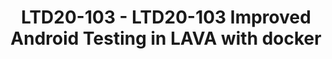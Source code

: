 ---
categories:
- ltd20
description: In this talk we will review the newly added LAVA feature to use docker
  containers for host-side operations (such as calling adb and fastboot). We will
  cover the issues with the previous approach of using lxc containers, advantages
  of this new approach, and a howto on using the new docker support.
image:
  featured: 'true'
  path: https://static.linaro.org/connect/ltd20/images/LTD20-103.png
session_id: LTD20-103
session_room: Linaro Tech Days Track 2
session_slot:
  end_time: 2020-03-24 10:25
  start_time: 2020-03-24 10:00
session_speakers:
- speaker_bio: QA Engineer at Linaro; Debian Developer; Free Software developer &
    activist. Purple belt in Jiu-jitsu, and black belt (a.k.a PhD) in Computer Science.
  speaker_company: Linaro
  speaker_image: http://avatars.sched.co/c/ca/7250001/avatar.jpg.320x320px.jpg?b4a
  speaker_name: Antonio Terceiro
  speaker_position: Engineer
  speaker_role: speaker
session_track: Validation and CI
tag: session
tags: Validation and CI
title: LTD20-103 - LTD20-103 Improved Android Testing in LAVA with docker
---